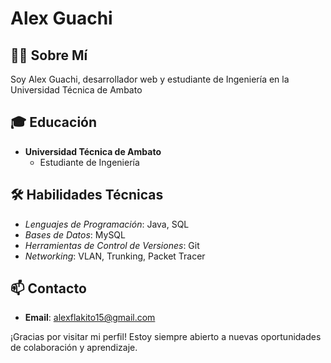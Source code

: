 # Alex Guachi

## 👨‍💻 Sobre Mí
Soy Alex Guachi, desarrollador web y estudiante de Ingeniería en la Universidad Técnica de Ambato

## 🎓 Educación
- **Universidad Técnica de Ambato**
  - Estudiante de Ingeniería
## 🛠 Habilidades Técnicas
- *Lenguajes de Programación*: Java, SQL
- *Bases de Datos*: MySQL
- *Herramientas de Control de Versiones*: Git
- *Networking*: VLAN, Trunking, Packet Tracer

## 📫 Contacto
- **Email**: alexflakito15@gmail.com

¡Gracias por visitar mi perfil! Estoy siempre abierto a nuevas oportunidades de colaboración y aprendizaje.

